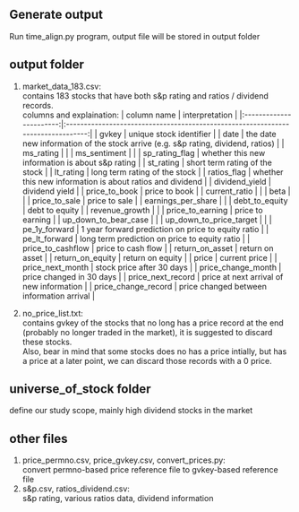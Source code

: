 ## Generate output
Run time_align.py program, output file will be stored in output folder

## output folder
1. market_data_183.csv:<br/> contains 183 stocks that have both s&p rating and ratios / dividend records.<br/>
columns and explaination:
|       column name       |                                  interpretation                                  |
|:-----------------------:|:--------------------------------------------------------------------------------:|
|          gvkey          |                              unique stock identifier                             |
|           date          | the date new information of the stock arrive (e.g. s&p rating, dividend, ratios) |
|        ms_rating        |                                                                                  |
|       ms_sentiment      |                                                                                  |
|      sp_rating_flag     |                 whether this new information is about s&p rating                 |
|        st_rating        |                          short term rating of the stock                          |
|        lt_rating        |                           long term rating of the stock                          |
|       ratios_flag       |             whether this new information is about ratios and dividend            |
|      dividend_yield     |                                  dividend yield                                  |
|      price_to_book      |                                   price to book                                  |
|      current_ratio      |                                                                                  |
|           beta          |                                                                                  |
|      price_to_sale      |                                   price to sale                                  |
|    earnings_per_share   |                                                                                  |
|      debt_to_equity     |                                  debt to equity                                  |
|      revenue_growth     |                                                                                  |
|     price_to_earning    |                                 price to earning                                 |
|   up_down_to_bear_case  |                                                                                  |
| up_down_to_price_target |                                                                                  |
|      pe_1y_forward      |                1 year forward prediction on price to equity ratio                |
|      pe_lt_forward      |                   long term prediction on price to equity ratio                  |
|    price_to_cashflow    |                                price to cash flow                                |
|     return_on_asset     |                                  return on asset                                 |
|     return_on_equity    |                                 return on equity                                 |
|          price          |                                   current price                                  |
|     price_next_month    |                             stock price after 30 days                            |
|    price_change_month   |                             price changed in 30 days                             |
|    price_next_record    |                     price at next arrival of new information                     |
|   price_change_record   |                     price changed between information arrival                    |


2. no_price_list.txt: <br/>
contains gvkey of the stocks that no long has a price record at the end (probably no longer traded in the market), it is suggested to discard these stocks. <br/>
Also, bear in mind that some stocks does no has a price intially, but has a price at a later point, we can discard those records with a 0 price.

## universe_of_stock folder
define our study scope, mainly high dividend stocks in the market

## other files
1. price_permno.csv, price_gvkey.csv, convert_prices.py:<br/>
convert  permno-based price reference file to gvkey-based reference file
2. s&p.csv, ratios_dividend.csv:<br/>
s&p rating, various ratios data, dividend information
